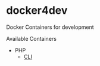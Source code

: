 # docker4dev

Docker Containers for development

Available Containers

- PHP
    - [CLI](PHP-CLI/README.md)